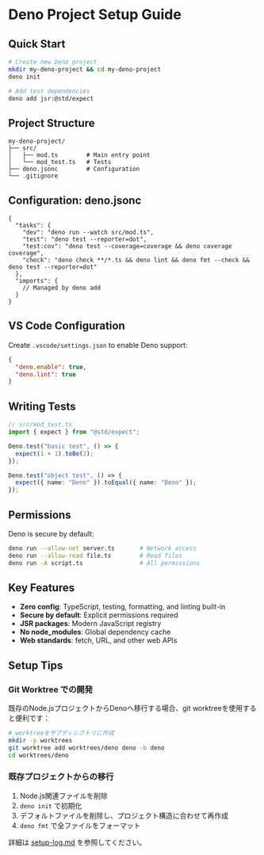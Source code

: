 # Deno Project Setup Guide

## Quick Start

```bash
# Create new Deno project
mkdir my-deno-project && cd my-deno-project
deno init

# Add test dependencies
deno add jsr:@std/expect
```

## Project Structure

```
my-deno-project/
├── src/
│   ├── mod.ts        # Main entry point
│   └── mod_test.ts   # Tests
├── deno.jsonc        # Configuration
└── .gitignore
```

## Configuration: deno.jsonc

```jsonc
{
  "tasks": {
    "dev": "deno run --watch src/mod.ts",
    "test": "deno test --reporter=dot",
    "test:cov": "deno test --coverage=coverage && deno coverage coverage",
    "check": "deno check **/*.ts && deno lint && deno fmt --check && deno test --reporter=dot"
  },
  "imports": {
    // Managed by deno add
  }
}
```

## VS Code Configuration

Create `.vscode/settings.json` to enable Deno support:

```json
{
  "deno.enable": true,
  "deno.lint": true
}
```

## Writing Tests

```typescript
// src/mod_test.ts
import { expect } from "@std/expect";

Deno.test("basic test", () => {
  expect(1 + 1).toBe(2);
});

Deno.test("object test", () => {
  expect({ name: "Deno" }).toEqual({ name: "Deno" });
});
```

## Permissions

Deno is secure by default:

```bash
deno run --allow-net server.ts       # Network access
deno run --allow-read file.ts        # Read files
deno run -A script.ts                # All permissions
```

## Key Features

- **Zero config**: TypeScript, testing, formatting, and linting built-in
- **Secure by default**: Explicit permissions required
- **JSR packages**: Modern JavaScript registry
- **No node_modules**: Global dependency cache
- **Web standards**: fetch, URL, and other web APIs

## Setup Tips

### Git Worktree での開発

既存のNode.jsプロジェクトからDenoへ移行する場合、git worktreeを使用すると便利です：

```bash
# worktreeをサブディレクトリに作成
mkdir -p worktrees
git worktree add worktrees/deno deno -b deno
cd worktrees/deno
```

### 既存プロジェクトからの移行

1. Node.js関連ファイルを削除
2. `deno init` で初期化
3. デフォルトファイルを削除し、プロジェクト構造に合わせて再作成
4. `deno fmt` で全ファイルをフォーマット

詳細は [setup-log.md](./setup-log.md) を参照してください。
